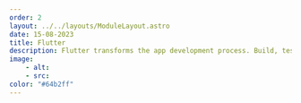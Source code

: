 ```yaml
---
order: 2
layout: ../../layouts/ModuleLayout.astro
date: 15-08-2023
title: Flutter
description: Flutter transforms the app development process. Build, test, and deploy beautiful mobile, web, desktop, and embedded apps from a single codebase.
image:
    - alt:
    - src:
color: "#64b2ff"
---
```


